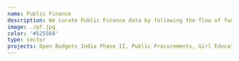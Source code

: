 ```yaml
---
name: Public Finance
description: We curate Public Finance data by following the flow of funds through budgets all the way through to public procurements. We are working on building open source tools to track, visualize, and analyze this information.
image: ./pf.jpg
color: '#525568'
type: sector
projects: Open Budgets India Phase II, Public Procurements, Girl Education Spending Tracker
---
```

